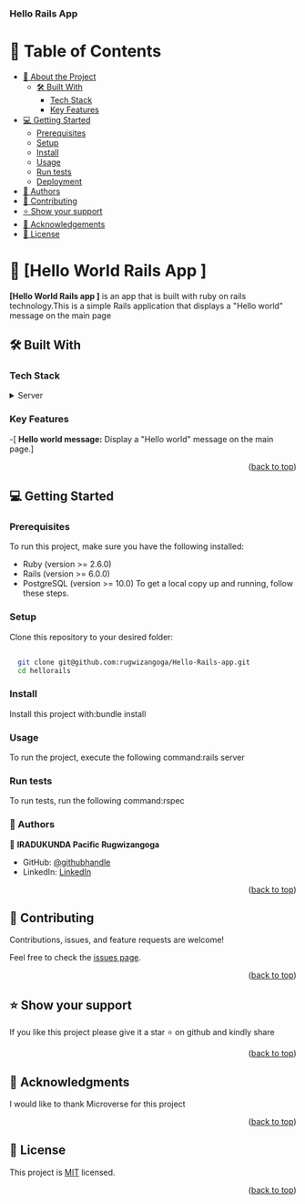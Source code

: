<a name="readme-top"></a>

  <h3><b>Hello Rails App </b></h3>

</div>

<!-- TABLE OF CONTENTS -->

# 📗 Table of Contents

- [📖 About the Project](#about-project)
  - [🛠 Built With](#built-with)
    - [Tech Stack](#tech-stack)
    - [Key Features](#key-features)
- [💻 Getting Started](#getting-started)
  - [Prerequisites](#prerequisites)
  - [Setup](#setup)
  - [Install](#install)
  - [Usage](#usage)
  - [Run tests](#run-tests)
  - [Deployment](#deployment)
- [👥 Authors](#authors)
- [🤝 Contributing](#contributing)
- [⭐️ Show your support](#support)
- [🙏 Acknowledgements](#acknowledgements)
- [📝 License](#license)

<!-- PROJECT DESCRIPTION -->

# 📖 [Hello World  Rails App ] <a name="about-project"></a>

**[Hello World Rails app ]** is an app that is built with ruby on rails technology.This is a simple Rails application that displays a "Hello world" message on the main page

## 🛠 Built With <a name="built-with"></a>

### Tech Stack <a name="tech-stack"></a>

<details>
  <summary>Server</summary>
  <ul>
    <li>Ruby on Rails</li>
  </ul>
</details>

<!-- Features -->

### Key Features <a name="key-features"></a>


-[ **Hello world message:** Display a "Hello world" message on the main page.]

<p align="right">(<a href="#readme-top">back to top</a>)</p>

<!-- GETTING STARTED -->

## 💻 Getting Started <a name="getting-started"></a>



### Prerequisites

To run this project, make sure you have the following installed:

- Ruby (version >= 2.6.0)
- Rails (version >= 6.0.0)
- PostgreSQL (version >= 10.0)
To get a local copy up and running, follow these steps.

<!--
Example command:

```sh
 gem install rails
```
 -->

### Setup

Clone this repository to your desired folder:

```sh
  
  git clone git@github.com:rugwizangoga/Hello-Rails-app.git
  cd hellorails
```

### Install

Install this project with:bundle install

<!--
Example command:

```sh
  cd my-project
  gem install
```
--->

### Usage

To run the project, execute the following command:rails server

<!--
Example command:

```sh
  rails server
```
--->

### Run tests

To run tests, run the following command:rspec

<!--
Example command:

```sh
  bin/rails test test/models/article_test.rb
```
--->

<!-- AUTHORS -->

### 👥 Authors <a name="authors"></a>

👤 **IRADUKUNDA Pacific Rugwizangoga**

- GitHub: [@githubhandle](https://github.com/rugwizangoga)
- LinkedIn: [LinkedIn](https://www.linkedin.com/in/iradukunda-pacific-rugwizangoga)

<p align="right">(<a href="#readme-top">back to top</a>)</p>

## 🤝 Contributing <a name="contributing"></a>

Contributions, issues, and feature requests are welcome!

Feel free to check the [issues page](https://github.com/rugwizangoga/Morse-code-Decoder/issues).

<p align="right">(<a href="#readme-top">back to top</a>)</p>


## ⭐ Show your support <a name="support"></a>

If you like this project please give it a star ⭐ on github and kindly share

<p align="right">(<a href="#readme-top">back to top</a>)</p>


## 🙏 Acknowledgments <a name="acknowledgements"></a>

I would like to thank Microverse for this project

<p align="right">(<a href="#readme-top">back to top</a>)</p>


## 📝 License <a name="license"></a>

This project is [MIT](./LICENSE) licensed.

<p align="right">(<a href="#readme-top">back to top</a>)</p>
